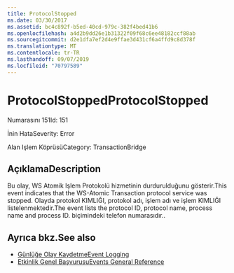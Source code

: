 ```yaml
---
title: ProtocolStopped
ms.date: 03/30/2017
ms.assetid: bc4c892f-b5ed-40cd-979c-382f4bed41b6
ms.openlocfilehash: a4d2b9dd26e1b31322f09f68c6ee48182ccf88ab
ms.sourcegitcommit: d2e1dfa7ef2d4e9ffae3d431cf6a4ffd9c8d378f
ms.translationtype: MT
ms.contentlocale: tr-TR
ms.lasthandoff: 09/07/2019
ms.locfileid: "70797589"
---
```

# <a name="protocolstopped"></a><span data-ttu-id="d7ecb-102">ProtocolStopped</span><span class="sxs-lookup"><span data-stu-id="d7ecb-102">ProtocolStopped</span></span>
<span data-ttu-id="d7ecb-103">Numarasını 151</span><span class="sxs-lookup"><span data-stu-id="d7ecb-103">Id: 151</span></span>  
  
 <span data-ttu-id="d7ecb-104">İnin Hata</span><span class="sxs-lookup"><span data-stu-id="d7ecb-104">Severity: Error</span></span>  
  
 <span data-ttu-id="d7ecb-105">Alan Işlem Köprüsü</span><span class="sxs-lookup"><span data-stu-id="d7ecb-105">Category: TransactionBridge</span></span>  
  
## <a name="description"></a><span data-ttu-id="d7ecb-106">Açıklama</span><span class="sxs-lookup"><span data-stu-id="d7ecb-106">Description</span></span>  
 <span data-ttu-id="d7ecb-107">Bu olay, WS Atomik Işlem Protokolü hizmetinin durdurulduğunu gösterir.</span><span class="sxs-lookup"><span data-stu-id="d7ecb-107">This event indicates that the WS-Atomic Transaction protocol service was stopped.</span></span> <span data-ttu-id="d7ecb-108">Olayda protokol KIMLIĞI, protokol adı, işlem adı ve işlem KIMLIĞI listelenmektedir.</span><span class="sxs-lookup"><span data-stu-id="d7ecb-108">The event lists the protocol ID, protocol name, process name and process ID.</span></span> <span data-ttu-id="d7ecb-109">biçimindeki telefon numarasıdır.</span><span class="sxs-lookup"><span data-stu-id="d7ecb-109">.</span></span>  
  
## <a name="see-also"></a><span data-ttu-id="d7ecb-110">Ayrıca bkz.</span><span class="sxs-lookup"><span data-stu-id="d7ecb-110">See also</span></span>

- [<span data-ttu-id="d7ecb-111">Günlüğe Olay Kaydetme</span><span class="sxs-lookup"><span data-stu-id="d7ecb-111">Event Logging</span></span>](index.md)
- [<span data-ttu-id="d7ecb-112">Etkinlik Genel Başvurusu</span><span class="sxs-lookup"><span data-stu-id="d7ecb-112">Events General Reference</span></span>](events-general-reference.md)
